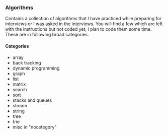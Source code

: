 ### Algorithms
Contains a collection of algorithms that I have practiced while preparing for interviews or I was asked in the interviews.
You will find a few which are left with the instructions but not coded yet, I plan to code them some time. These are in following 
broad categories.

#### Categories
- array
- back tracking
- dynamic programming
- graph
- list
- matrix
- search
- sort
- stacks and queues
- stream
- string
- tree
- trie
- misc in "nocetegory"
